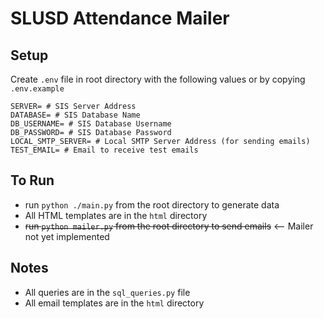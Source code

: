 # SLUSD Attendance Mailer

## Setup

Create `.env` file in root directory with the following values or by copying `.env.example`

```.env
SERVER= # SIS Server Address
DATABASE= # SIS Database Name
DB_USERNAME= # SIS Database Username
DB_PASSWORD= # SIS Database Password
LOCAL_SMTP_SERVER= # Local SMTP Server Address (for sending emails)
TEST_EMAIL= # Email to receive test emails
```

## To Run

- run `python ./main.py` from the root directory to generate data
- All HTML templates are in the `html` directory
- ~~run `python mailer.py` from the root directory to send emails~~ <-- Mailer not yet implemented

## Notes

- All queries are in the `sql_queries.py` file
- All email templates are in the `html` directory
